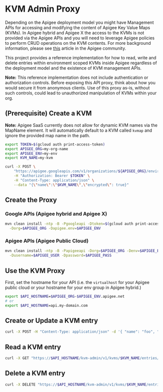 # KVM Admin Proxy

Depending on the Apigee deployment model you might have Management APIs for
accessing and modifying the content of Apigee Key Value Maps (KVMs). In Apigee
hybrid and Apigee X the access to the KVMs is not provided via the Apigee
APIs and you will need to leverage Apigee policies to perform CRUD operations
on the KVM contents. For more background information, please see [this](https://community.apigee.com/articles/89782/providing-kvm-content-apis-for-apigee-x-and-hybrid.html)
article in the Apigee community.

This project provides a reference implementation for how to read, write and
delete entries within environment scoped KVMs inside Apigee regardless of the
deployment model and the existence of KVM management APIs.

**Note:** This reference implementation does not include authentication or
authorization controls. Before exposing this API proxy, think about how you
would secure it from anonymous clients. Use of this proxy as-is, without
such controls, could lead to unauthorized manipulation of KVMs within your org.

## (Prerequisite) Create a KVM

**Note:** Apigee SaaS currently does not allow for dynamic KVM names via the
MapName element. It will automatically default to a KVM called `kvmap` and
ignore the provided map name in the path.

```sh
export TOKEN=$(gcloud auth print-access-token)
export APIGEE_ORG=my-org-name
export APIGEE_ENV=my-env
export KVM_NAME=my-kvm

curl -X POST \
    "https://apigee.googleapis.com/v1/organizations/${APIGEE_ORG}/environments/$APIGEE_ENV/keyvaluemaps" \
    -H "Authorization: Bearer $TOKEN" \
    -H "Content-Type: application/json" \
    --data "{\"name\":\"$KVM_NAME\",\"encrypted\": true}"
```

## Create the Proxy

### Google APIs (Apigee hybrid and Apigee X)

```sh
mvn clean install -ntp -B -Pgoogleapi -Dtoken=$(gcloud auth print-access-token) \
  -Dorg=$APIGEE_ORG -Dapigee.env=$APIGEE_ENV
```

### Apigee APIs (Apigee Public Cloud)

```sh
mvn clean install -ntp -B -Papigeeapi -Dorg=$APIGEE_ORG -Denv=$APIGEE_ENV \
  -Dusername=$APIGEE_USER -Dpassword=$APIGEE_PASS
```

## Use the KVM Proxy

First, set the hostname for your API (i.e. the `virtualhost` for your Apigee
public cloud or your hostname for your env group in Apigee hybrid.)

```sh
export $API_HOSTNAME=$APIGEE_ORG-$APIGEE_ENV.apigee.net
# or
export $API_HOSTNAME=api.my-domain.com
```

## Create or Update a KVM entry

```sh
curl -X POST -H "Content-Type: application/json" -d '{ "name": "foo", "value": "bar" }' "https://$API_HOSTNAME/kvm-admin/v1/kvms/$KVM_NAME/entries"
```

## Read a KVM entry

```sh
curl -X GET "https://$API_HOSTNAME/kvm-admin/v1/kvms/$KVM_NAME/entries/foo"
```

## Delete a KVM entry

```sh
curl -X DELETE "https://$API_HOSTNAME/kvm-admin/v1/kvms/$KVM_NAME/entries/foo"
```
